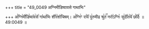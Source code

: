 +++
title = "49_0049 अग्निमीडिष्वावसे गाथाभिः"

+++
अ꣣ग्नि꣡मी꣢डि꣣ष्वा꣡व꣢से꣣ गा꣡था꣢भिः शी꣣र꣡शो꣢चिषम्। अ꣣ग्नि꣢ꣳ रा꣣ये꣡ पु꣢रुमीढ श्रु꣣तं꣢꣫ नरो꣣ऽग्निः꣡ सु꣢दी꣣त꣡ये꣢ छ꣣र्दिः꣢ ॥ 49:0049 ॥